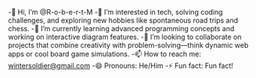 -👋 Hi, I’m @R-o-b-e-r-t-M
-👀 I’m interested in tech, solving coding challenges, and exploring new hobbies like spontaneous road trips and chess.
-🌱 I’m currently learning advanced programming concepts and working on interactive diagram features.
-💞️ I’m looking to collaborate on projects that combine creativity with problem-solving—think dynamic web apps or cool board game simulations.
-📫 How to reach me: wintersoldier@gmail.com
-😄 Pronouns: He/Him
-⚡ Fun fact: Fun fact!
<!---
R-o-b-e-r-t-M/R-o-b-e-r-t-M is a ✨ special ✨ repository because its `README.md` (this file) appears on your GitHub profile.
You can click the Preview link to take a look at your changes.
--->

